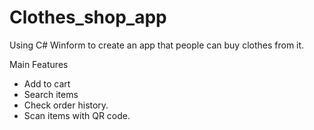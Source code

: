 # Clothes_shop_app
Using C# Winform to create an app that people can buy clothes from it.

Main Features
- Add to cart
- Search items
- Check order history.
- Scan items with QR code.
